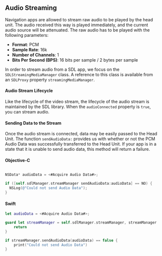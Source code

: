 ## Audio Streaming
Navigation apps are allowed to stream raw audio to be played by the head unit. The audio received this way is played immediately, and the current audio source will be attenuated. The raw audio has to be played with the following parameters:

* **Format**: PCM
* **Sample Rate**: 16k
* **Number of Channels**: 1
* **Bits Per Second (BPS)**: 16 bits per sample / 2 bytes per sample

In order to stream audio from a SDL app, we focus on the `SDLStreamingMediaManager` class. A reference to this class is available from an `SDLProxy` property `streamingMediaManager`.

#### Audio Stream Lifecycle
Like the lifecycle of the video stream, the lifecycle of the audio stream is maintained by the SDL library. When the `audioConnected` property is `true`, you can stream audio.

#### Sending Data to the Stream
Once the audio stream is connected, data may be easily passed to the Head Unit. The function `sendAudioData:` provides us with whether or not the PCM Audio Data was successfully transferred to the Head Unit. If your app is in a state that it is unable to send audio data, this method will return a failure.

#### Objective-C
```objective-c

NSData* audioData = <#Acquire Audio Data#>;

if ([self.sdlManager.streamManager sendAudioData:audioData] == NO) {
  NSLog(@"Could not send Audio Data");
}
```

#### Swift
```swift
let audioData = <#Acquire Audio Data#>;

guard let streamManager = self.sdlManager.streamManager, streamManager.audioConnected else {
    return
}

if streamManager.sendAudioData(audioData) == false {
    print("Could not send Audio Data")
}
```